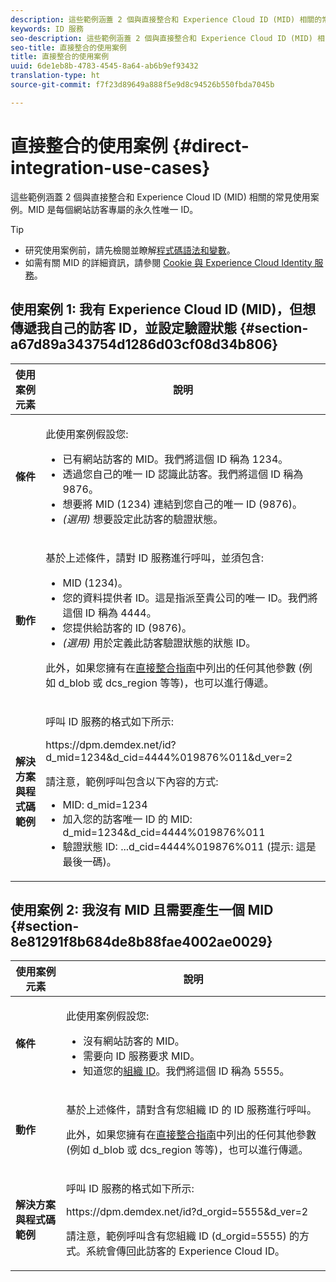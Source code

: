 ```yaml
---
description: 這些範例涵蓋 2 個與直接整合和 Experience Cloud ID (MID) 相關的常見使用案例。MID 是每個網站訪客專屬的永久性唯一 ID。
keywords: ID 服務
seo-description: 這些範例涵蓋 2 個與直接整合和 Experience Cloud ID (MID) 相關的常見使用案例。MID 是每個網站訪客專屬的永久性唯一 ID。
seo-title: 直接整合的使用案例
title: 直接整合的使用案例
uuid: 6de1eb8b-4783-4545-8a64-ab6b9ef93432
translation-type: ht
source-git-commit: f7f23d89649a888f5e9d8c94526b550fbda7045b

---
```



# 直接整合的使用案例 {#direct-integration-use-cases}

這些範例涵蓋 2 個與直接整合和 Experience Cloud ID (MID) 相關的常見使用案例。MID 是每個網站訪客專屬的永久性唯一 ID。

>[!TIP]
>
>* 研究使用案例前，請先檢閱並瞭解[程式碼語法和變數](../implementation-guides/direct-integration.md#concept-4cd3206a84bb4687af0b312ae09648b9)。
>* 如需有關 MID 的詳細資訊，請參閱 [Cookie 與 Experience Cloud Identity 服務](../introduction/cookies.md)。
>



## 使用案例 1: 我有 Experience Cloud ID (MID)，但想傳遞我自己的訪客 ID，並設定驗證狀態 {#section-a67d89a343754d1286d03cf08d34b806}

<table id="table_DA8840FCB51541109FE6DF20430E8924"> 
 <thead> 
  <tr> 
   <th colname="col1" class="entry"> 使用案例元素 </th> 
   <th colname="col2" class="entry"> 說明 </th> 
  </tr> 
 </thead>
 <tbody> 
  <tr> 
   <td colname="col1"> <p> <b>條件</b> </p> </td> 
   <td colname="col2"> <p>此使用案例假設您: </p> 
    <ul id="ul_F20231F83EE84889B78971A64E758757"> 
     <li id="li_20F3E96493724CD2BAF4B20AEE5CBF23">已有網站訪客的 MID。我們將這個 ID 稱為 1234。 </li> 
     <li id="li_A358C58CC58C4FCBB7250F5ED108AA71">透過您自己的唯一 ID 認識此訪客。我們將這個 ID 稱為 9876。 </li> 
     <li id="li_D93CE7182EBE4927A5C7A0BF414C03BC">想要將 MID (1234) 連結到您自己的唯一 ID (9876)。 </li> 
     <li id="li_4611146E56624C2AB647733487A3F046"> <i>(選用)</i> 想要設定此訪客的驗證狀態。 </li> 
    </ul> </td> 
  </tr> 
  <tr> 
   <td colname="col1"> <p> <b>動作</b> </p> </td> 
   <td colname="col2"> <p>基於上述條件，請對 ID 服務進行呼叫，並須包含: </p> 
    <ul id="ul_9ECB1A65266644E89E949C57D202D5A4"> 
     <li id="li_10A6F5A9C54D44A08F4F2E405E6019E2">MID (1234)。 </li> 
     <li id="li_4869572B40E54C54B88A2474DAC475A8">您的資料提供者 ID。這是指派至貴公司的唯一 ID。我們將這個 ID 稱為 4444。 </li> 
     <li id="li_05C8ED47488C4E289D84093127EC7B19">您提供給訪客的 ID (9876)。 </li> 
     <li id="li_3D1556AD18C843828A362CC604A9F76B"> <i>(選用)</i> 用於定義此訪客驗證狀態的狀態 ID。 </li> 
    </ul> <p>此外，如果您擁有在<a href="../implementation-guides/direct-integration.md#concept-4cd3206a84bb4687af0b312ae09648b9" format="dita" scope="local">直接整合指南</a>中列出的任何其他參數 (例如<span class="codeph"> d_blob</span> 或 <span class="codeph">dcs_region</span> 等等)，也可以進行傳遞。 </p> </td> 
  </tr> 
  <tr> 
   <td colname="col1"> <p> <b>解決方案與程式碼範例</b> </p> </td> 
   <td colname="col2"> <p>呼叫 ID 服務的格式如下所示: </p> <p> <span class="codeph">https://dpm.demdex.net/id?d_mid=1234&amp;d_cid=4444%019876%011&amp;d_ver=2</span> </p> <p>請注意，範例呼叫包含以下內容的方式: </p> 
    <ul id="ul_0667FBFD8D3C46BDBD027F484691EC97"> 
     <li id="li_FAB1FAE703DB48D1A32EE72684028964">MID: <span class="codeph">d_mid=1234</span> </li> 
     <li id="li_C97B74FF444F4BB4B4A5CB1CBBE52249">加入您的訪客唯一 ID 的 MID: <span class="codeph">d_mid=1234&amp;d_cid=4444%019876%011</span> </li> 
     <li id="li_D428DBF765234DD78DDF152C5EE8AB69">驗證狀態 ID: <span class="codeph">...d_cid=4444%019876%011</span> (提示: 這是最後一碼)。 </li> 
    </ul> </td> 
  </tr> 
 </tbody> 
</table>

## 使用案例 2: 我沒有 MID 且需要產生一個 MID {#section-8e81291f8b684de8b88fae4002ae0029}

<table id="table_666A92693F8A413096DF6A64770C1141"> 
 <thead> 
  <tr> 
   <th colname="col1" class="entry"> 使用案例元素 </th> 
   <th colname="col2" class="entry"> 說明 </th> 
  </tr> 
 </thead>
 <tbody> 
  <tr> 
   <td colname="col1"> <p> <b>條件</b> </p> </td> 
   <td colname="col2"> <p>此使用案例假設您: </p> 
    <ul id="ul_BF3BD821907B46A4B2EFA63146D35722"> 
     <li id="li_E658AE0671D14558B65FDD8992F25996">沒有網站訪客的 MID。 </li> 
     <li id="li_28A48BB3F71C4E4297F95A2D3E10AD7B">需要向 ID 服務要求 MID。 </li> 
     <li id="li_E2C306B9308D41E5BFE2F23EF48F5A41">知道您的<a href="../reference/requirements.md#section-a02f537129a64ffbb690d5738d360c26" format="dita" scope="local">組織 ID</a>。我們將這個 ID 稱為 5555。 </li> 
    </ul> </td> 
  </tr> 
  <tr> 
   <td colname="col1"> <p> <b>動作</b> </p> </td> 
   <td colname="col2"> <p>基於上述條件，請對含有您組織 ID 的 ID 服務進行呼叫。 </p> <p>此外，如果您擁有在<a href="../implementation-guides/direct-integration.md#concept-4cd3206a84bb4687af0b312ae09648b9" format="dita" scope="local">直接整合指南</a>中列出的任何其他參數 (例如<span class="codeph"> d_blob</span> 或 <span class="codeph">dcs_region</span> 等等)，也可以進行傳遞。 </p> </td> 
  </tr> 
  <tr> 
   <td colname="col1"> <p> <b>解決方案與程式碼範例</b> </p> </td> 
   <td colname="col2"> <p>呼叫 ID 服務的格式如下所示: </p> <p> <span class="codeph">https://dpm.demdex.net/id?d_orgid=5555&amp;d_ver=2</span> </p> <p>請注意，範例呼叫含有您組織 ID <span class="codeph">(d_orgid=5555)</span> 的方式。系統會傳回此訪客的 <span class="keyword">Experience Cloud</span> ID。 </p> </td> 
  </tr> 
 </tbody> 
</table>

